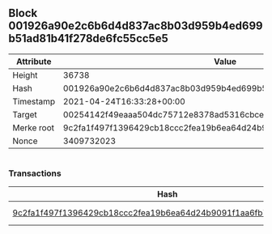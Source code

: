 ## Block 001926a90e2c6b6d4d837ac8b03d959b4ed699b51ad81b41f278de6fc55cc5e5

Attribute | Value
--- | ---
Height | 36738
Hash | 001926a90e2c6b6d4d837ac8b03d959b4ed699b51ad81b41f278de6fc55cc5e5
Timestamp | 2021-04-24T16:33:28+00:00
Target | 00254142f49eaaa504dc75712e8378ad5316cbcead634704b3734b6271167cc4
Merke root | 9c2fa1f497f1396429cb18ccc2fea19b6ea64d24b9091f1aa6fb701df9e5b342
Nonce | 3409732023

```

```

### Transactions

Hash | Amount
--- | ---
[9c2fa1f497f1396429cb18ccc2fea19b6ea64d24b9091f1aa6fb701df9e5b342](9c2fa1f497f1396429cb18ccc2fea19b6ea64d24b9091f1aa6fb701df9e5b342.md) | 10.00000000 SKEPTI 
